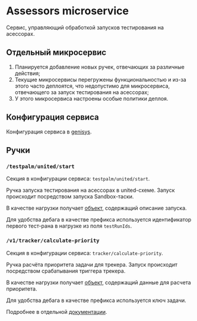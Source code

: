 # Assessors microservice

Сервис, управляющий обработкой запусков тестирования на асессорах.

## Отдельный микросервис

1. Планируется добавление новых ручек, отвечающих за различные действия;
1. Текущие микросервисы перегружены функциональностью и из-за этого часто деплоятся, что недопустимо для микросервиса, отвечающего за запуск тестирования на асессорах;
1. У этого микросервиса настроены особые политики деплоя.

## Конфигурация сервиса

Конфигурация сервиса в [genisys](https://genisys.yandex-team.ru/rules/search-interfaces-microservices.assessors/default).

## Ручки

### `/testpalm/united/start`

Секция в конфигурации сервиса: `testpalm/united/start`.

Ручка запуска тестирования на асессорах в united-схеме. Запуск происходит посредством запуска Sandbox-таски.

В качестве нагрузки получает [объект](./routes/testpalm/united/schema-payload.json), содержащий описание запуска.

Для удобства дебага в качестве префикса используется идентификатор первого тест-рана в нагрузке из поля `testRunIds`.

### `/v1/tracker/calculate-priority`

Секция в конфигурации сервиса: `tracker/calculate-priority`.

Ручка расчёта приоритета задачи для трекера. Запуск происходит посредством срабатывания триггера трекера.

В качестве нагрузки получает [объект](./routes/tracker/calculate-priority/schema-payload.json), содержащий данные для расчета приоритета.

Для удобства дебага в качестве префикса используется ключ задачи.

Подробнее в отдельной [документации](././routes/tracker/calculate-priority/docs/README.md).
